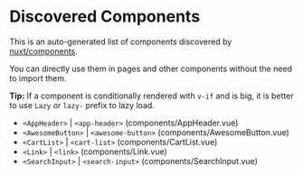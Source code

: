# Discovered Components

This is an auto-generated list of components discovered by [nuxt/components](https://github.com/nuxt/components).

You can directly use them in pages and other components without the need to import them.

**Tip:** If a component is conditionally rendered with `v-if` and is big, it is better to use `Lazy` or `lazy-` prefix to lazy load.

- `<AppHeader>` | `<app-header>` (components/AppHeader.vue)
- `<AwesomeButton>` | `<awesome-button>` (components/AwesomeButton.vue)
- `<CartList>` | `<cart-list>` (components/CartList.vue)
- `<Link>` | `<link>` (components/Link.vue)
- `<SearchInput>` | `<search-input>` (components/SearchInput.vue)
